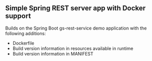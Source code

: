 ## Simple Spring REST server app with Docker support

Builds on the Spring Boot gs-rest-service demo application with the following additions:

  - Dockerfile
  - Build version information in resources available in runtime
  - Build version information in MANIFEST
